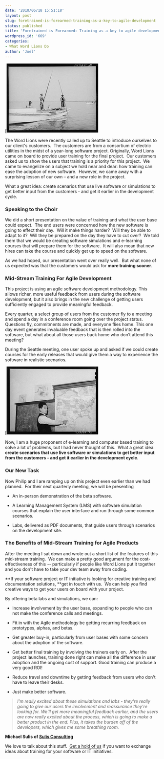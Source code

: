 ```yaml
---
date: '2010/06/18 15:51:18'
layout: post
slug: foretrained-is-forearmed-training-as-a-key-to-agile-development
status: published
title: 'Foretrained is Forearmed: Training as a key to agile development '
wordpress_id: '669'
categories:
- What Word Lions Do
author: 'Joel'
---
```


[![](/img/Midstream-Training-for-Agile-Software-boaters-300x226.jpg)

The Word Lions were recently called up to Seattle to introduce ourselves to our client's customers.  The customers are from a consortium of electric utilities in the midst of a year-long software project. Originally, Word Lions came on board to provide user training for the final project.  Our customers asked us to show the users that training is a priority for this project.  We came to evangelize on a subject we hold near and dear: how training can ease the adoption of new software.  However, we came away with a surprising lesson of our own – and a new role in the project.

 What a great idea: create scenarios that use live software or simulations to get better input from the customers - and get it earlier in the development cycle. 


### Speaking to the Choir


We did a short presentation on the value of training and what the user base could expect.  The end users were concerned how the new software is going to effect their day.  Will it make things harder?  Will they be able to adapt to it?  Will they be prepared on the day they have to cut over?  We told them that we would be creating software simulations and e-learning courses that will prepare them for the software.  It will also mean that new hires can take the course and quickly get up to speed on the software.

As we had hoped, our presentation went over really well.  But what none of us expected was that the customers would ask for **more training sooner**.


### Mid-Stream Training For Agile Development


This project is using an agile software development methodology. This allows richer, more useful feedback from users during the software development, but it also brings in the new challenge of getting users sufficiently engaged to provide meaningful feedback.

Every quarter, a select group of users from the customer fly to a meeting and spend a day in a conference room going over the project status.  Questions fly, commitments are made, and everyone flies home. This one day event generates invaluable feedback that is then rolled into the software, but what about all those users back home who don’t attend this meeting?

During the Seattle meeting, one user spoke up and asked if we could create courses for the early releases that would give them a way to experience the software in realistic scenarios.

[![](/img/Midstream-Training-for-Agile-Software-teacher-300x222.jpg)

Now, I am a huge proponent of e-learning and computer based training to solve a lot of problems, but I had never thought of this.  What a great idea: **create scenarios that use live software or simulations to get better input from the customers - and get it earlier in the development cycle.**


### Our New Task


Now Philip and I are ramping up on this project even earlier than we had planned.  For their next quarterly meeting, we will be presenting



	
* An in-person demonstration of the beta software.

	
* A Learning Management System (LMS) with software simulation courses that explain the user interface and run through some common scenarios.

	
* Labs, delivered as PDF documents, that guide users through scenarios on the development site.




### The Benefits of Mid-Stream Training for Agile Products


After the meeting I sat down and wrote out a short list of the features of this mid-stream training.  We can make a pretty good argument for the cost-effectiveness of this -- particularly if people like Word Lions put it together and you don't have to take your dev team away from coding.

 **If your software project or IT initiative is looking for creative training and documentation solutions, **get in touch with us.  We can help you find creative ways to get your users on board with your project. 

By offering beta labs and simulations, we can:



	
* Increase involvement by the user base, expanding to people who can not make the conference calls and meetings.

	
* Fit in with the Agile methodology be getting recurring feedback on prototypes, alphas, and betas.

	
* Get greater buy-in, particularly from user bases with some concern about the adoption of the software.

	
* Get better final training by involving the trainers early on.  After the project launches, training done right can make all the difference in user adoption and the ongoing cost of support. Good training can produce a very good ROI!

	
* Reduce travel and downtime by getting feedback from users who don't have to leave their desks.

	
* Just make better software.




> _I'm really excited about these simulations and labs - they're really going to give our users the involvement and reassurance they're looking for. We'll get more meaningful feedback earlier, and the users are now really excited about the process, which is going to make a better product in the end. Plus, it takes the burden off of the developers, which gives me some breathing room._




**Michael Sulis of [Sulis Consulting](http://sulix.com)**


We love to talk about this stuff.  [Get a hold of us](/contact) if you want to exchange ideas about training for your software or IT initiatives.
